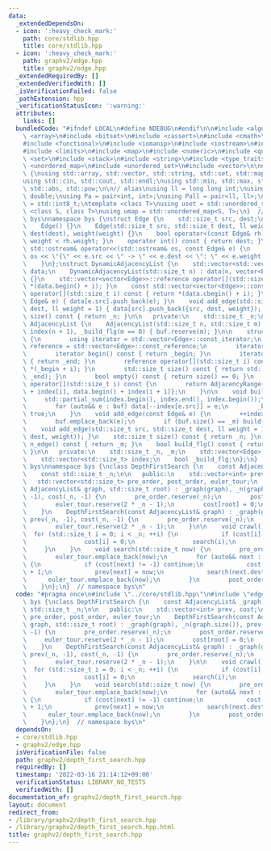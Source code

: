 ```yaml
---
data:
  _extendedDependsOn:
  - icon: ':heavy_check_mark:'
    path: core/stdlib.hpp
    title: core/stdlib.hpp
  - icon: ':heavy_check_mark:'
    path: graphv2/edge.hpp
    title: graphv2/edge.hpp
  _extendedRequiredBy: []
  _extendedVerifiedWith: []
  _isVerificationFailed: false
  _pathExtension: hpp
  _verificationStatusIcon: ':warning:'
  attributes:
    links: []
  bundledCode: "#ifndef LOCAL\n#define NDEBUG\n#endif\n\n#include <algorithm>\n#include\
    \ <array>\n#include <bitset>\n#include <cassert>\n#include <cmath>\n#include <complex>\n\
    #include <functional>\n#include <iomanip>\n#include <iostream>\n#include <iterator>\n\
    #include <limits>\n#include <map>\n#include <numeric>\n#include <queue>\n#include\
    \ <set>\n#include <stack>\n#include <string>\n#include <type_traits>\n#include\
    \ <unordered_map>\n#include <unordered_set>\n#include <vector>\n\nnamespace bys\
    \ {\nusing std::array, std::vector, std::string, std::set, std::map, std::pair;\n\
    using std::cin, std::cout, std::endl;\nusing std::min, std::max, std::sort, std::reverse,\
    \ std::abs, std::pow;\n\n// alias\nusing ll = long long int;\nusing ld = long\
    \ double;\nusing Pa = pair<int, int>;\nusing Pall = pair<ll, ll>;\nusing ibool\
    \ = std::int8_t;\ntemplate <class T>\nusing uset = std::unordered_set<T>;\ntemplate\
    \ <class S, class T>\nusing umap = std::unordered_map<S, T>;\n}  // namespace\
    \ bys\nnamespace bys {\nstruct Edge {\n    std::size_t src, dest;\n    ll weight;\n\
    \    Edge() {}\n    Edge(std::size_t src, std::size_t dest, ll weight = 1) : src(src),\
    \ dest(dest), weight(weight) {}\n    bool operator<(const Edge& rh) const { return\
    \ weight < rh.weight; }\n    operator int() const { return dest; }\n    friend\
    \ std::ostream& operator<<(std::ostream& os, const Edge& e) {\n        return\
    \ os << \"{\" << e.src << \" -> \" << e.dest << \": \" << e.weight << \"}\";\n\
    \    }\n};\nstruct DynamicAdjacencyList {\n    std::vector<std::vector<Edge>>\
    \ data;\n    DynamicAdjacencyList(std::size_t n) : data(n, vector<Edge>()), _n(n)\
    \ {}\n    std::vector<vector<Edge>>::reference operator[](std::size_t i) { return\
    \ *(data.begin() + i); }\n    const std::vector<vector<Edge>>::const_reference\
    \ operator[](std::size_t i) const { return *(data.cbegin() + i); }\n    void add_edge(const\
    \ Edge& e) { data[e.src].push_back(e); }\n    void add_edge(std::size_t src, std::size_t\
    \ dest, ll weight = 1) { data[src].push_back({src, dest, weight}); }\n    std::size_t\
    \ size() const { return _n; }\n\n   private:\n    std::size_t _n;\n};\nstruct\
    \ AdjacencyList {\n    AdjacencyList(std::size_t n, std::size_t m) : _n(n), _m(m),\
    \ index(n + 1), _build_flg(m == 0) { buf.reserve(m); }\n\n    struct AdjacencyRange\
    \ {\n        using iterator = std::vector<Edge>::const_iterator;\n        using\
    \ reference = std::vector<Edge>::const_reference;\n        iterator _begin, _end;\n\
    \        iterator begin() const { return _begin; }\n        iterator end() const\
    \ { return _end; }\n        reference operator[](std::size_t i) const { return\
    \ *(_begin + i); }\n        std::size_t size() const { return std::distance(_begin,\
    \ _end); }\n        bool empty() const { return size() == 0; }\n    };\n    AdjacencyRange\
    \ operator[](std::size_t i) const {\n        return AdjacencyRange{data.begin()\
    \ + index[i], data.begin() + index[i + 1]};\n    }\n\n    void build() {\n   \
    \     std::partial_sum(index.begin(), index.end(), index.begin());\n        data.resize(_m);\n\
    \        for (auto&& e : buf) data[--index[e.src]] = e;\n        _build_flg =\
    \ true;\n    }\n    void add_edge(const Edge& e) {\n        ++index[e.src];\n\
    \        buf.emplace_back(e);\n        if (buf.size() == _m) build();\n    }\n\
    \    void add_edge(std::size_t src, std::size_t dest, ll weight = 1) { add_edge(Edge(src,\
    \ dest, weight)); }\n    std::size_t size() const { return _n; }\n    std::size_t\
    \ n_edge() const { return _m; }\n    bool build_flg() const { return _build_flg;\
    \ }\n\n   private:\n    std::size_t _n, _m;\n    std::vector<Edge> buf, data;\n\
    \    std::vector<std::size_t> index;\n    bool _build_flg;\n};\n}  // namespace\
    \ bys\nnamespace bys {\nclass DepthFirstSearch {\n    const AdjacencyList& _graph;\n\
    \    const std::size_t _n;\n\n   public:\n    std::vector<int> prev, cost;\n \
    \   std::vector<std::size_t> pre_order, post_order, euler_tour;\n    DepthFirstSearch(const\
    \ AdjacencyList& graph, std::size_t root) : _graph(graph), _n(graph.size()), prev(_n,\
    \ -1), cost(_n, -1) {\n        pre_order.reserve(_n);\n        post_order.reserve(_n);\n\
    \        euler_tour.reserve(2 * _n - 1);\n        cost[root] = 0;\n        search(root);\n\
    \    }\n    DepthFirstSearch(const AdjacencyList& graph) : _graph(graph), _n(graph.size()),\
    \ prev(_n, -1), cost(_n, -1) {\n        pre_order.reserve(_n);\n        post_order.reserve(_n);\n\
    \        euler_tour.reserve(2 * _n - 1);\n    }\n\n    void crawl() {\n      \
    \  for (std::size_t i = 0; i < _n; ++i) {\n            if (cost[i] != -1) {\n\
    \                cost[i] = 0;\n                search(i);\n            }\n   \
    \     }\n    }\n    void search(std::size_t now) {\n        pre_order.emplace_back(now);\n\
    \        euler_tour.emplace_back(now);\n        for (auto&& next : _graph[now])\
    \ {\n            if (cost[next] != -1) continue;\n            cost[next] = cost[now]\
    \ + 1;\n            prev[next] = now;\n            search(next.dest);\n      \
    \      euler_tour.emplace_back(now);\n        }\n        post_order.emplace_back(now);\n\
    \    }\n};\n}  // namespace bys\n"
  code: "#pragma once\n#include \"../core/stdlib.hpp\"\n#include \"edge.hpp\"\nnamespace\
    \ bys {\nclass DepthFirstSearch {\n    const AdjacencyList& _graph;\n    const\
    \ std::size_t _n;\n\n   public:\n    std::vector<int> prev, cost;\n    std::vector<std::size_t>\
    \ pre_order, post_order, euler_tour;\n    DepthFirstSearch(const AdjacencyList&\
    \ graph, std::size_t root) : _graph(graph), _n(graph.size()), prev(_n, -1), cost(_n,\
    \ -1) {\n        pre_order.reserve(_n);\n        post_order.reserve(_n);\n   \
    \     euler_tour.reserve(2 * _n - 1);\n        cost[root] = 0;\n        search(root);\n\
    \    }\n    DepthFirstSearch(const AdjacencyList& graph) : _graph(graph), _n(graph.size()),\
    \ prev(_n, -1), cost(_n, -1) {\n        pre_order.reserve(_n);\n        post_order.reserve(_n);\n\
    \        euler_tour.reserve(2 * _n - 1);\n    }\n\n    void crawl() {\n      \
    \  for (std::size_t i = 0; i < _n; ++i) {\n            if (cost[i] != -1) {\n\
    \                cost[i] = 0;\n                search(i);\n            }\n   \
    \     }\n    }\n    void search(std::size_t now) {\n        pre_order.emplace_back(now);\n\
    \        euler_tour.emplace_back(now);\n        for (auto&& next : _graph[now])\
    \ {\n            if (cost[next] != -1) continue;\n            cost[next] = cost[now]\
    \ + 1;\n            prev[next] = now;\n            search(next.dest);\n      \
    \      euler_tour.emplace_back(now);\n        }\n        post_order.emplace_back(now);\n\
    \    }\n};\n}  // namespace bys\n"
  dependsOn:
  - core/stdlib.hpp
  - graphv2/edge.hpp
  isVerificationFile: false
  path: graphv2/depth_first_search.hpp
  requiredBy: []
  timestamp: '2022-03-16 21:14:12+09:00'
  verificationStatus: LIBRARY_NO_TESTS
  verifiedWith: []
documentation_of: graphv2/depth_first_search.hpp
layout: document
redirect_from:
- /library/graphv2/depth_first_search.hpp
- /library/graphv2/depth_first_search.hpp.html
title: graphv2/depth_first_search.hpp
---
```

